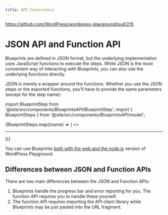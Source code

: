 ```yaml
---
title: API Consistency
---
```


https://github.com/WordPress/wordpress-playground/pull/215

# JSON API and Function API

Blueprints are defined in JSON format, but the underlying implementation uses JavaScript functions to execute the steps. While JSON is the most convenient way of interacting with Blueprints, you can also use the underlying functions directly.

JSON is merely a wrapper around the functions. Whether you use the JSON steps or the exported functions, you'll have to provide the same parameters (except for the step name):

import BlueprintStep from '@site/src/components/BlueprintsAPI/BlueprintStep';
import { BlueprintSteps } from '@site/src/components/BlueprintsAPI/model';

<span>{BlueprintSteps.map((name) => (
<>
<BlueprintStep name={name} key={name} />

<hr/>
</>
))}</span>

You can use Blueprints [both with the web and the node.js](./06-isomorphic.md) version of WordPress Playground.

## Differences between JSON and Function APIs

There are two main differences between the JSON and Function APIs:

1. Blueprints handle the progress bar and error reporting for you. The function API requires you to handle these yourself.
2. The function API requires importing the API client library while Blueprints may be just pasted into the URL fragment.

